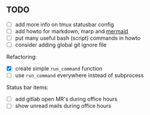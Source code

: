 ## TODO
- [ ] add more info on tmux statusbar config
- [ ] add howto for markdown, marp and [mermaid](https://mermaid-js.github.io/mermaid/#/)
- [ ] put many useful bash (script) commands in howto
- [ ] consider adding global git ignore file

Refactoring:
- [x] create simple `run_command` function
- [ ] use `run_command` everywhere instead of subprocess

Status bar items:
- [ ] add gitlab open MR's during office hours
- [ ] show unread mails during office hours
